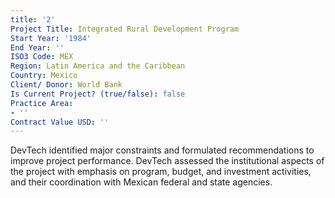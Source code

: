 ```yaml
---
title: '2'
Project Title: Integrated Rural Development Program
Start Year: '1984'
End Year: ''
ISO3 Code: MEX
Region: Latin America and the Caribbean
Country: Mexico
Client/ Donor: World Bank
Is Current Project? (true/false): false
Practice Area:
- ''
Contract Value USD: ''
---
```


DevTech identified major constraints and formulated recommendations to improve project performance. DevTech assessed the institutional aspects of the project with emphasis on program, budget, and investment activities, and their coordination with Mexican federal and state agencies.